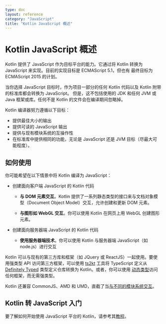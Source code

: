 ```yaml
---
type: doc
layout: reference
category: "JavaScript"
title: "Kotlin JavaScript 概述"
---
```


# Kotlin JavaScript 概述

Kotlin 提供了 JavaScript 作为目标平台的能力。它通过将 Kotlin 转换为 JavaScript 来实现。目前的实现目标是 ECMAScript 5.1，但也有
最终目标为 ECMAScript 2015 的计划。

当你选择 JavaScript 目标时，作为项目一部分的任何 Kotlin 代码以及 Kotlin 附带的标准库都会转换为 JavaScript。
但是，这不包括使用的 JDK 和任何 JVM 或 Java 框架或库。任何不是 Kotlin 的文件会在编译期间忽略掉。

Kotlin 编译器努力遵循以下目标：

* 提供最佳大小的输出
* 提供可读的 JavaScript 输出
* 提供与现有模块系统的互操作性
* 在标准库中提供相同的功能，无论是 JavaScript 还是 JVM 目标（尽最大可能程度）。

## 如何使用

你可能希望在以下情景中将 Kotlin 编译为 JavaScript：

* 创建面向客户端 JavaScript 的 Kotlin 代码

    * **与 DOM 元素交互**。Kotlin 提供了一系列静态类型的接口来与文档对象模型（Document Object Model）交互，允许创建和更新 DOM 元素。

    * **与图形如 WebGL 交互**。你可以使用 Kotlin 在网页上用 WebGL 创建图形元素。

* 创建面向服务器端 JavaScript 的 Kotlin 代码

    * **使用服务器端技术**。你可以使用 Kotlin 与服务器端 JavaScript（如 node.js）进行交互

Kotlin 可以与现有的第三方库和框架（如 JQuery 或 ReactJS）一起使用。要使用强类型
API 访问第三方框架，可以使用 [ts2kt](https://github.com/kotlin/ts2kt) 工具将 TypeScript 定义从 [Definitely Typed](http://definitelytyped.org/)
类型定义仓库转换为 Kotlin。或者，你可以使用
[动态类型](dynamic-type.html)访问任何框架，而无需强类型。

Kotlin 还兼容 CommonJS、AMD 和 UMD，直截了当[与不同的模块系统交互](/docs/tutorials/javascript/working-with-modules/working-with-modules.html)。


## Kotlin 转 JavaScript 入门

要了解如何开始使用 JavaScript 平台的 Kotlin，请参考其[教程](/docs/tutorials/javascript/kotlin-to-javascript/kotlin-to-javascript.html)。
